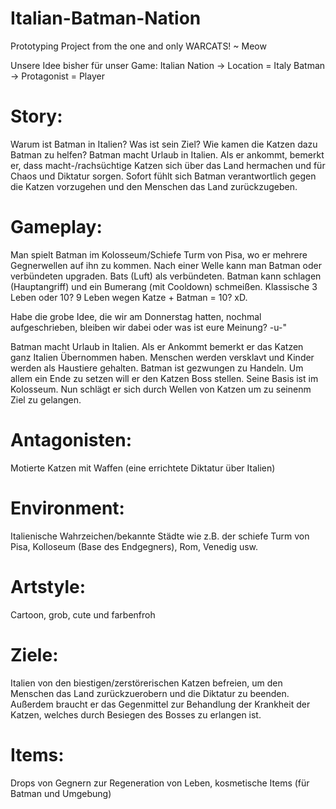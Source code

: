 # Italian-Batman-Nation
Prototyping Project from the one and only  WARCATS! ~ Meow

Unsere Idee bisher für unser Game:
Italian Nation -> Location = Italy
Batman -> Protagonist = Player

# Story:
Warum ist Batman in Italien? Was ist sein Ziel? Wie kamen die Katzen dazu Batman zu helfen? Batman macht Urlaub in Italien. Als er ankommt, bemerkt er, dass macht-/rachsüchtige Katzen sich über das Land hermachen und für Chaos und Diktatur sorgen. Sofort fühlt sich Batman verantwortlich gegen die Katzen vorzugehen und den Menschen das Land zurückzugeben. 

# Gameplay: 
Man spielt Batman im Kolosseum/Schiefe Turm von Pisa, wo er mehrere Gegnerwellen auf ihn zu kommen. Nach einer Welle kann man Batman oder verbündeten upgraden. Bats (Luft) als verbündeten. Batman kann schlagen (Hauptangriff) und ein Bumerang (mit Cooldown) schmeißen. Klassische 3 Leben oder 10? 9 Leben wegen Katze + Batman = 10? xD. 

Habe die grobe Idee, die wir am Donnerstag hatten, nochmal aufgeschrieben, bleiben wir dabei oder was ist eure Meinung? -u-"

Batman macht Urlaub in Italien. Als er Ankommt bemerkt er das Katzen ganz Italien Übernommen haben. Menschen werden versklavt und Kinder werden als Haustiere gehalten. Batman ist gezwungen zu Handeln. Um allem ein Ende zu setzen will er den Katzen Boss stellen. Seine Basis ist im Kolosseum. Nun schlägt er sich durch Wellen von Katzen um zu seinenm Ziel zu gelangen.

# Antagonisten:
Motierte Katzen mit Waffen (eine errichtete Diktatur über Italien)

# Environment:
Italienische Wahrzeichen/bekannte Städte wie z.B. der schiefe Turm von Pisa, Kolloseum (Base des Endgegners), Rom, Venedig usw.

# Artstyle:
Cartoon, grob, cute und farbenfroh

# Ziele:
Italien von den biestigen/zerstörerischen Katzen befreien, um den Menschen das Land zurückzuerobern und die Diktatur zu beenden. Außerdem braucht er das Gegenmittel zur Behandlung der Krankheit der Katzen, welches durch Besiegen des Bosses zu erlangen ist.
# Items:
Drops von Gegnern zur Regeneration von Leben, kosmetische Items (für Batman und Umgebung) 


